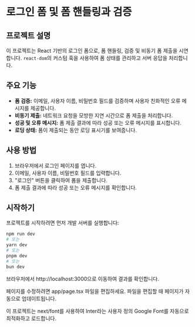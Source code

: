 # 로그인 폼 및 폼 핸들링과 검증

## 프로젝트 설명

이 프로젝트는 React 기반의 로그인 폼으로, 폼 핸들링, 검증 및 비동기 폼 제출을 시연합니다. `react-dom`의 커스텀 훅을 사용하여 폼 상태를 관리하고 서버 응답을 처리합니다.

## 주요 기능

- **폼 검증:** 이메일, 사용자 이름, 비밀번호 필드를 검증하며 사용자 친화적인 오류 메시지를 제공합니다.
- **비동기 제출:** 네트워크 요청을 모방한 지연 시간으로 폼 제출을 처리합니다.
- **성공 및 오류 메시지:** 폼 제출 결과에 따라 성공 또는 오류 메시지를 표시합니다.
- **로딩 상태:** 폼이 제출되는 동안 로딩 표시기를 보여줍니다.

## 사용 방법

1. 브라우저에서 로그인 페이지를 엽니다.
2. 이메일, 사용자 이름, 비밀번호 필드를 입력합니다.
3. "로그인" 버튼을 클릭하여 폼을 제출합니다.
4. 폼 제출 결과에 따라 성공 또는 오류 메시지를 확인합니다.

## 시작하기

프로젝트를 시작하려면 먼저 개발 서버를 실행합니다:

```bash
npm run dev
# 또는
yarn dev
# 또는
pnpm dev
# 또는
bun dev
```

브라우저에서 http://localhost:3000으로 이동하여 결과를 확인합니다.

페이지를 수정하려면 app/page.tsx 파일을 편집하세요. 파일을 편집할 때 페이지가 자동으로 업데이트됩니다.

이 프로젝트는 next/font를 사용하여 Inter라는 사용자 정의 Google Font를 자동으로 최적화하고 로드합니다.
